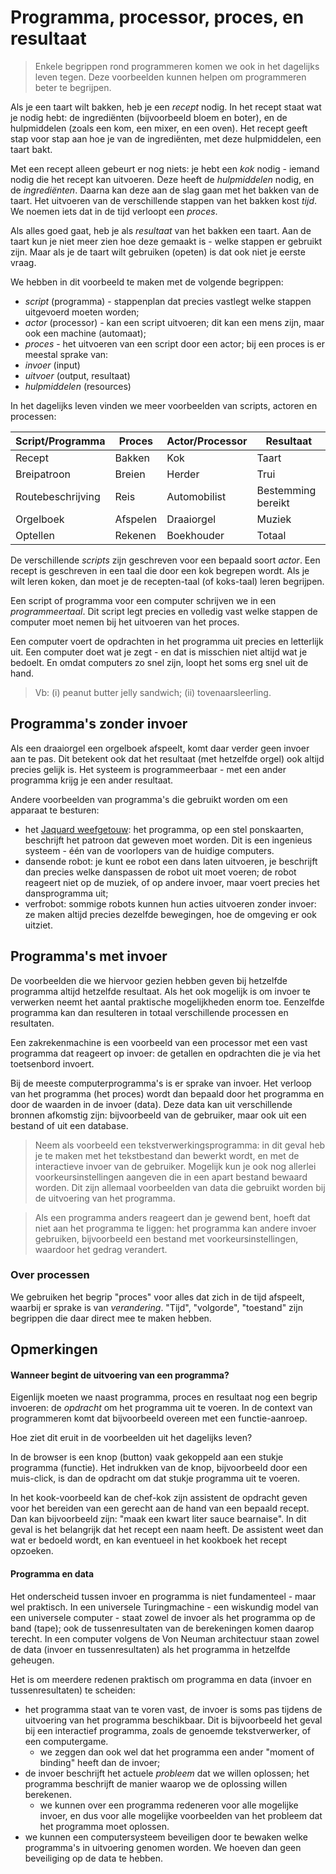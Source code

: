 # Programma, processor, proces, en resultaat

> Enkele begrippen rond programmeren komen we ook in het dagelijks leven tegen. Deze voorbeelden kunnen helpen om programmeren beter te begrijpen.

Als je een taart wilt bakken, heb je een *recept* nodig. In het recept staat wat je nodig hebt: de ingrediënten (bijvoorbeeld bloem en boter), en de hulpmiddelen (zoals een kom, een mixer, en een oven). Het recept geeft stap voor stap aan hoe je van de ingrediënten, met deze hulpmiddelen, een taart bakt.

Met een recept alleen gebeurt er nog niets: je hebt een *kok* nodig - iemand nodig die het recept kan uitvoeren. Deze heeft de *hulpmiddelen* nodig, en de *ingrediënten*. Daarna kan deze aan de slag gaan met het bakken van de taart. Het uitvoeren van de verschillende stappen van het bakken kost *tijd*. We noemen iets dat in de tijd verloopt een *proces*.

Als alles goed gaat, heb je als *resultaat* van het bakken een taart. Aan de taart kun je niet meer zien hoe deze gemaakt is - welke stappen er gebruikt zijn. Maar als je de taart wilt gebruiken (opeten) is dat ook niet je eerste vraag.

We hebben in dit voorbeeld te maken met de volgende begrippen:

* *script* (programma) - stappenplan dat precies vastlegt welke stappen uitgevoerd moeten worden;
* *actor* (processor) - kan een script uitvoeren; dit kan een mens zijn, maar ook een machine (automaat);
* *proces* - het uitvoeren van een script door een actor; bij een proces is er meestal sprake van:
* *invoer* (input)
* *uitvoer* (output, resultaat)
* *hulpmiddelen* (resources)

In het dagelijks leven vinden we meer voorbeelden van scripts, actoren en processen:

| Script/Programma   | Proces | Actor/Processor |Resultaat |
| ---         | ---    | ---       | ---      |
| Recept      | Bakken | Kok       | Taart    |
| Breipatroon | Breien | Herder    | Trui     |
| Routebeschrijving | Reis    | Automobilist | Bestemming bereikt |
| Orgelboek   | Afspelen | Draaiorgel | Muziek |
| Optellen    | Rekenen | Boekhouder | Totaal     |

De verschillende *scripts* zijn geschreven voor een bepaald soort *actor*. Een recept is geschreven in een taal die door een kok begrepen wordt. Als je wilt leren koken, dan moet je de recepten-taal (of koks-taal) leren begrijpen.

Een script of programma voor een computer schrijven we in een *programmeertaal*. Dit script legt precies en volledig vast welke stappen de computer moet nemen bij het uitvoeren van het proces.

Een computer voert de opdrachten in het programma uit precies en letterlijk uit. Een computer doet wat je zegt - en dat is misschien niet altijd wat je bedoelt. En omdat computers zo snel zijn, loopt het soms erg snel uit de hand.

> Vb: (i) peanut butter jelly sandwich; (ii) tovenaarsleerling.

## Programma's zonder invoer

Als een draaiorgel een orgelboek afspeelt, komt daar verder geen invoer aan te pas. Dit betekent ook dat het resultaat (met hetzelfde orgel) ook altijd precies gelijk is. Het systeem is programmeerbaar - met een ander programma krijg je een ander resultaat.

Andere voorbeelden van programma's die gebruikt worden om een apparaat te besturen:

* het [Jaquard weefgetouw](http://nl.wikipedia.org/wiki/Jacquardgetouw): het programma, op een stel ponskaarten, beschrijft het patroon dat geweven moet worden. Dit is een ingenieus systeem - één van de voorlopers van de huidige computers.
* dansende robot: je kunt ee robot een dans laten uitvoeren, je beschrijft dan precies welke danspassen de robot uit moet voeren; de robot reageert niet op de muziek, of op andere invoer, maar voert precies het dansprogramma uit;
* verfrobot: sommige robots kunnen hun acties uitvoeren zonder invoer: ze maken altijd precies dezelfde bewegingen, hoe de omgeving er ook uitziet.

## Programma's met invoer

De voorbeelden die we hiervoor gezien hebben geven bij hetzelfde programma altijd hetzelfde resultaat. Als het ook mogelijk is om invoer te verwerken neemt het aantal praktische mogelijkheden enorm toe. Eenzelfde programma kan dan resulteren in totaal verschillende processen en resultaten.

Een zakrekenmachine is een voorbeeld van een processor met een vast programma dat reageert op invoer: de getallen en opdrachten die je via het toetsenbord invoert.

Bij de meeste computerprogramma's is er sprake van invoer. Het verloop van het programma (het proces) wordt dan bepaald door het programma en door de waarden in de invoer (data). Deze data kan uit verschillende bronnen afkomstig zijn: bijvoorbeeld van de gebruiker, maar ook uit een bestand of uit een database.

> Neem als voorbeeld een tekstverwerkingsprogramma: in dit geval heb je te maken met het tekstbestand dan bewerkt wordt, en met de interactieve invoer van de gebruiker. Mogelijk kun je ook nog allerlei voorkeursinstellingen aangeven die in een apart bestand bewaard worden. Dit zijn allemaal voorbeelden van data die gebruikt worden bij de uitvoering van het programma.

> Als een programma anders reageert dan je gewend bent, hoeft dat niet aan het programma te liggen: het programma kan andere invoer gebruiken, bijvoorbeeld een bestand met voorkeursinstellingen, waardoor het gedrag verandert.

### Over processen

We gebruiken het begrip "proces" voor alles dat zich in de tijd afspeelt, waarbij er sprake is van *verandering*. "Tijd", "volgorde", "toestand" zijn begrippen die daar direct mee te maken hebben.

## Opmerkingen

#### Wanneer begint de uitvoering van een programma?

Eigenlijk moeten we naast programma, proces en resultaat nog een begrip invoeren: de *opdracht* om het programma uit te voeren. In de context van programmeren komt dat bijvoorbeeld overeen met een functie-aanroep.

Hoe ziet dit eruit in de voorbeelden uit het dagelijks leven?

In de browser is een knop (button) vaak gekoppeld aan een stukje programma (functie). Het indrukken van de knop, bijvoorbeeld door een muis-click, is dan de opdracht om dat stukje programma uit te voeren.

In het kook-voorbeeld kan de chef-kok zijn assistent de opdracht geven voor het bereiden van een gerecht aan de hand van een bepaald recept. Dan kan bijvoorbeeld zijn: "maak een kwart liter sauce bearnaise". In dit geval is het belangrijk dat het recept een naam heeft. De assistent weet dan wat er bedoeld wordt, en kan eventueel in het kookboek het recept opzoeken.

#### Programma en data

Het onderscheid tussen invoer en programma is niet fundamenteel - maar wel praktisch. In een universele Turingmachine - een wiskundig model van een universele computer - staat zowel de invoer als het programma op de band (tape); ook de tussenresultaten van de berekeningen komen daarop terecht. In een computer volgens de Von Neuman architectuur staan zowel de data (invoer en tussenresultaten) als het programma in hetzelfde geheugen.

Het is om meerdere redenen praktisch om programma en data (invoer en tussenresultaten) te scheiden:

* het programma staat van te voren vast, de invoer is soms pas tijdens de uitvoering van het programma beschikbaar. Dit is bijvoorbeeld het geval bij een interactief programma, zoals de genoemde tekstverwerker, of een computergame.
    * we zeggen dan ook wel dat het programma een ander "moment of binding" heeft dan de invoer;
* de invoer beschrijft het actuele *probleem* dat we willen oplossen; het programma beschrijft  de manier waarop we de oplossing willen berekenen.
    * we kunnen over een programma redeneren voor alle mogelijke invoer, en dus voor alle mogelijke voorbeelden van het probleem dat het programma moet oplossen.
* we kunnen een computersysteem beveiligen door te bewaken welke programma's in uitvoering genomen worden. We hoeven dan geen beveiliging op de data te hebben.





